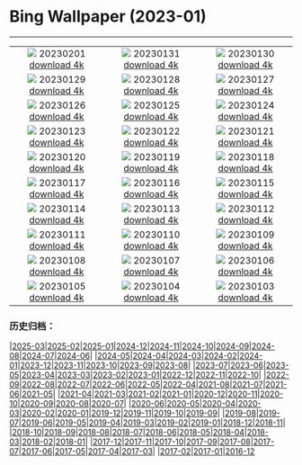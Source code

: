 # Bing Wallpaper (2023-01)
**************
| | | |
|:-:|:-:|:-:|
| ![](https://www.bing.com/th?id=OHR.SunriseCastle_EN-IN9910172594_1920x1080.jpg) 20230201 [download 4k](https://www.bing.com/th?id=OHR.SunriseCastle_EN-IN9910172594_UHD.jpg) | ![](https://www.bing.com/th?id=OHR.ZebraTrio_EN-IN8432077047_1920x1080.jpg) 20230131 [download 4k](https://www.bing.com/th?id=OHR.ZebraTrio_EN-IN8432077047_UHD.jpg) | ![](https://www.bing.com/th?id=OHR.IceSailingBalaton_EN-IN8180074749_1920x1080.jpg) 20230130 [download 4k](https://www.bing.com/th?id=OHR.IceSailingBalaton_EN-IN8180074749_UHD.jpg) |
| ![](https://www.bing.com/th?id=OHR.BlackbirdDay_EN-IN7823389227_1920x1080.jpg) 20230129 [download 4k](https://www.bing.com/th?id=OHR.BlackbirdDay_EN-IN7823389227_UHD.jpg) | ![](https://www.bing.com/th?id=OHR.BlueBahamas_EN-IN7452077068_1920x1080.jpg) 20230128 [download 4k](https://www.bing.com/th?id=OHR.BlueBahamas_EN-IN7452077068_UHD.jpg) | ![](https://www.bing.com/th?id=OHR.RedMangrove_EN-IN0543643621_1920x1080.jpg) 20230127 [download 4k](https://www.bing.com/th?id=OHR.RedMangrove_EN-IN0543643621_UHD.jpg) |
| ![](https://www.bing.com/th?id=OHR.RepublicDayIndia_EN-IN3615309458_1920x1080.jpg) 20230126 [download 4k](https://www.bing.com/th?id=OHR.RepublicDayIndia_EN-IN3615309458_UHD.jpg) | ![](https://www.bing.com/th?id=OHR.BirksofAberfeldy_EN-IN3525556475_1920x1080.jpg) 20230125 [download 4k](https://www.bing.com/th?id=OHR.BirksofAberfeldy_EN-IN3525556475_UHD.jpg) | ![](https://www.bing.com/th?id=OHR.ColleSantaLucia_EN-IN1640555463_1920x1080.jpg) 20230124 [download 4k](https://www.bing.com/th?id=OHR.ColleSantaLucia_EN-IN1640555463_UHD.jpg) |
| ![](https://www.bing.com/th?id=OHR.SunriseMoai_EN-IN1303011589_1920x1080.jpg) 20230123 [download 4k](https://www.bing.com/th?id=OHR.SunriseMoai_EN-IN1303011589_UHD.jpg) | ![](https://www.bing.com/th?id=OHR.YearRabbit_EN-IN7844719678_1920x1080.jpg) 20230122 [download 4k](https://www.bing.com/th?id=OHR.YearRabbit_EN-IN7844719678_UHD.jpg) | ![](https://www.bing.com/th?id=OHR.HuggingKanga_EN-IN7247049713_1920x1080.jpg) 20230121 [download 4k](https://www.bing.com/th?id=OHR.HuggingKanga_EN-IN7247049713_UHD.jpg) |
| ![](https://www.bing.com/th?id=OHR.FalklandKings_EN-IN5015994063_1920x1080.jpg) 20230120 [download 4k](https://www.bing.com/th?id=OHR.FalklandKings_EN-IN5015994063_UHD.jpg) | ![](https://www.bing.com/th?id=OHR.SFFParkCity_EN-IN4156395543_1920x1080.jpg) 20230119 [download 4k](https://www.bing.com/th?id=OHR.SFFParkCity_EN-IN4156395543_UHD.jpg) | ![](https://www.bing.com/th?id=OHR.WhiteSands_EN-IN3039579374_1920x1080.jpg) 20230118 [download 4k](https://www.bing.com/th?id=OHR.WhiteSands_EN-IN3039579374_UHD.jpg) |
| ![](https://www.bing.com/th?id=OHR.SessileOaks_EN-IN6053760695_1920x1080.jpg) 20230117 [download 4k](https://www.bing.com/th?id=OHR.SessileOaks_EN-IN6053760695_UHD.jpg) | ![](https://www.bing.com/th?id=OHR.FrozenBubblesAlberta_EN-IN7514803517_1920x1080.jpg) 20230116 [download 4k](https://www.bing.com/th?id=OHR.FrozenBubblesAlberta_EN-IN7514803517_UHD.jpg) | ![](https://www.bing.com/th?id=OHR.Turku_EN-IN9478951244_1920x1080.jpg) 20230115 [download 4k](https://www.bing.com/th?id=OHR.Turku_EN-IN9478951244_UHD.jpg) |
| ![](https://www.bing.com/th?id=OHR.KitesLohriIndia_EN-IN5360053667_1920x1080.jpg) 20230114 [download 4k](https://www.bing.com/th?id=OHR.KitesLohriIndia_EN-IN5360053667_UHD.jpg) | ![](https://www.bing.com/th?id=OHR.Pneumatocysts_EN-IN4130711464_1920x1080.jpg) 20230113 [download 4k](https://www.bing.com/th?id=OHR.Pneumatocysts_EN-IN4130711464_UHD.jpg) | ![](https://www.bing.com/th?id=OHR.RumeliHisari_EN-IN4199617133_1920x1080.jpg) 20230112 [download 4k](https://www.bing.com/th?id=OHR.RumeliHisari_EN-IN4199617133_UHD.jpg) |
| ![](https://www.bing.com/th?id=OHR.Umschreibung_EN-IN3686587993_1920x1080.jpg) 20230111 [download 4k](https://www.bing.com/th?id=OHR.Umschreibung_EN-IN3686587993_UHD.jpg) | ![](https://www.bing.com/th?id=OHR.HummockIce_EN-IN2980113673_1920x1080.jpg) 20230110 [download 4k](https://www.bing.com/th?id=OHR.HummockIce_EN-IN2980113673_UHD.jpg) | ![](https://www.bing.com/th?id=OHR.BisonWindCave_EN-IN2393478643_1920x1080.jpg) 20230109 [download 4k](https://www.bing.com/th?id=OHR.BisonWindCave_EN-IN2393478643_UHD.jpg) |
| ![](https://www.bing.com/th?id=OHR.Breckenridge_EN-IN1960589252_1920x1080.jpg) 20230108 [download 4k](https://www.bing.com/th?id=OHR.Breckenridge_EN-IN1960589252_UHD.jpg) | ![](https://www.bing.com/th?id=OHR.Mohair_EN-IN1427350845_1920x1080.jpg) 20230107 [download 4k](https://www.bing.com/th?id=OHR.Mohair_EN-IN1427350845_UHD.jpg) | ![](https://www.bing.com/th?id=OHR.BlackFell_EN-IN0276461423_1920x1080.jpg) 20230106 [download 4k](https://www.bing.com/th?id=OHR.BlackFell_EN-IN0276461423_UHD.jpg) |
| ![](https://www.bing.com/th?id=OHR.HIISSF_EN-IN9821449952_1920x1080.jpg) 20230105 [download 4k](https://www.bing.com/th?id=OHR.HIISSF_EN-IN9821449952_UHD.jpg) | ![](https://www.bing.com/th?id=OHR.Perihelion_EN-IN9134939468_1920x1080.jpg) 20230104 [download 4k](https://www.bing.com/th?id=OHR.Perihelion_EN-IN9134939468_UHD.jpg) | ![](https://www.bing.com/th?id=OHR.SandhillSleeping_EN-IN8423459941_1920x1080.jpg) 20230103 [download 4k](https://www.bing.com/th?id=OHR.SandhillSleeping_EN-IN8423459941_UHD.jpg) |

### 历史归档：

|[2025-03](/../2025-03/2025-03.md)|[2025-02](/../2025-02/2025-02.md)|[2025-01](/../2025-01/2025-01.md)|[2024-12](/../2024-12/2024-12.md)|[2024-11](/../2024-11/2024-11.md)|[2024-10](/../2024-10/2024-10.md)|[2024-09](/../2024-09/2024-09.md)|[2024-08](/../2024-08/2024-08.md)|[2024-07](/../2024-07/2024-07.md)|[2024-06](/../2024-06/2024-06.md)|
|[2024-05](/../2024-05/2024-05.md)|[2024-04](/../2024-04/2024-04.md)|[2024-03](/../2024-03/2024-03.md)|[2024-02](/../2024-02/2024-02.md)|[2024-01](/../2024-01/2024-01.md)|[2023-12](/../2023-12/2023-12.md)|[2023-11](/../2023-11/2023-11.md)|[2023-10](/../2023-10/2023-10.md)|[2023-09](/../2023-09/2023-09.md)|[2023-08](/../2023-08/2023-08.md)|
|[2023-07](/../2023-07/2023-07.md)|[2023-06](/../2023-06/2023-06.md)|[2023-05](/../2023-05/2023-05.md)|[2023-04](/../2023-04/2023-04.md)|[2023-03](/../2023-03/2023-03.md)|[2023-02](/../2023-02/2023-02.md)|[2023-01](/2023-01.md)|[2022-12](/../2022-12/2022-12.md)|[2022-11](/../2022-11/2022-11.md)|[2022-10](/../2022-10/2022-10.md)|
|[2022-09](/../2022-09/2022-09.md)|[2022-08](/../2022-08/2022-08.md)|[2022-07](/../2022-07/2022-07.md)|[2022-06](/../2022-06/2022-06.md)|[2022-05](/../2022-05/2022-05.md)|[2022-04](/../2022-04/2022-04.md)|[2021-08](/../2021-08/2021-08.md)|[2021-07](/../2021-07/2021-07.md)|[2021-06](/../2021-06/2021-06.md)|[2021-05](/../2021-05/2021-05.md)|
|[2021-04](/../2021-04/2021-04.md)|[2021-03](/../2021-03/2021-03.md)|[2021-02](/../2021-02/2021-02.md)|[2021-01](/../2021-01/2021-01.md)|[2020-12](/../2020-12/2020-12.md)|[2020-11](/../2020-11/2020-11.md)|[2020-10](/../2020-10/2020-10.md)|[2020-09](/../2020-09/2020-09.md)|[2020-08](/../2020-08/2020-08.md)|[2020-07](/../2020-07/2020-07.md)|
|[2020-06](/../2020-06/2020-06.md)|[2020-05](/../2020-05/2020-05.md)|[2020-04](/../2020-04/2020-04.md)|[2020-03](/../2020-03/2020-03.md)|[2020-02](/../2020-02/2020-02.md)|[2020-01](/../2020-01/2020-01.md)|[2019-12](/../2019-12/2019-12.md)|[2019-11](/../2019-11/2019-11.md)|[2019-10](/../2019-10/2019-10.md)|[2019-09](/../2019-09/2019-09.md)|
|[2019-08](/../2019-08/2019-08.md)|[2019-07](/../2019-07/2019-07.md)|[2019-06](/../2019-06/2019-06.md)|[2019-05](/../2019-05/2019-05.md)|[2019-04](/../2019-04/2019-04.md)|[2019-03](/../2019-03/2019-03.md)|[2019-02](/../2019-02/2019-02.md)|[2019-01](/../2019-01/2019-01.md)|[2018-12](/../2018-12/2018-12.md)|[2018-11](/../2018-11/2018-11.md)|
|[2018-10](/../2018-10/2018-10.md)|[2018-09](/../2018-09/2018-09.md)|[2018-08](/../2018-08/2018-08.md)|[2018-07](/../2018-07/2018-07.md)|[2018-06](/../2018-06/2018-06.md)|[2018-05](/../2018-05/2018-05.md)|[2018-04](/../2018-04/2018-04.md)|[2018-03](/../2018-03/2018-03.md)|[2018-02](/../2018-02/2018-02.md)|[2018-01](/../2018-01/2018-01.md)|
|[2017-12](/../2017-12/2017-12.md)|[2017-11](/../2017-11/2017-11.md)|[2017-10](/../2017-10/2017-10.md)|[2017-09](/../2017-09/2017-09.md)|[2017-08](/../2017-08/2017-08.md)|[2017-07](/../2017-07/2017-07.md)|[2017-06](/../2017-06/2017-06.md)|[2017-05](/../2017-05/2017-05.md)|[2017-04](/../2017-04/2017-04.md)|[2017-03](/../2017-03/2017-03.md)|
|[2017-02](/../2017-02/2017-02.md)|[2017-01](/../2017-01/2017-01.md)|[2016-12](/../2016-12/2016-12.md)